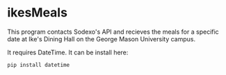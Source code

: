 # ikesMeals

This program contacts Sodexo's API and recieves the meals for a specific date at Ike's Dining Hall on the George Mason University campus.

It requires DateTime. It can be install here:

```fish
pip install datetime
```

